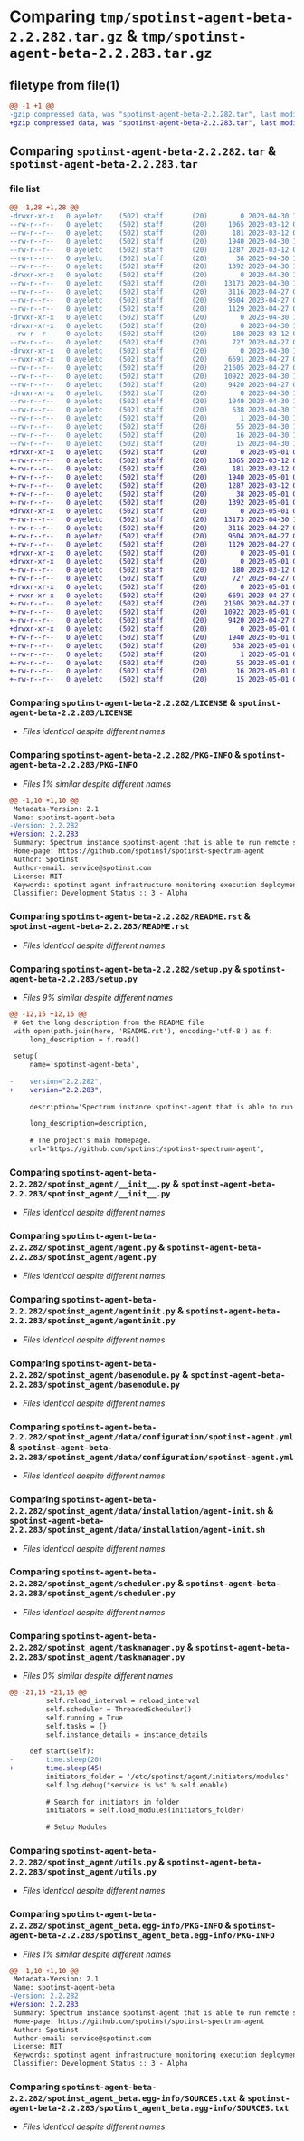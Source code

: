 # Comparing `tmp/spotinst-agent-beta-2.2.282.tar.gz` & `tmp/spotinst-agent-beta-2.2.283.tar.gz`

## filetype from file(1)

```diff
@@ -1 +1 @@
-gzip compressed data, was "spotinst-agent-beta-2.2.282.tar", last modified: Sun Apr 30 13:42:03 2023, max compression
+gzip compressed data, was "spotinst-agent-beta-2.2.283.tar", last modified: Mon May  1 09:17:50 2023, max compression
```

## Comparing `spotinst-agent-beta-2.2.282.tar` & `spotinst-agent-beta-2.2.283.tar`

### file list

```diff
@@ -1,28 +1,28 @@
-drwxr-xr-x   0 ayeletc    (502) staff       (20)        0 2023-04-30 13:42:03.600473 spotinst-agent-beta-2.2.282/
--rw-r--r--   0 ayeletc    (502) staff       (20)     1065 2023-03-12 08:32:58.000000 spotinst-agent-beta-2.2.282/LICENSE
--rw-r--r--   0 ayeletc    (502) staff       (20)      181 2023-03-12 08:32:58.000000 spotinst-agent-beta-2.2.282/MANIFEST.in
--rw-r--r--   0 ayeletc    (502) staff       (20)     1940 2023-04-30 13:42:03.600281 spotinst-agent-beta-2.2.282/PKG-INFO
--rw-r--r--   0 ayeletc    (502) staff       (20)     1287 2023-03-12 08:32:58.000000 spotinst-agent-beta-2.2.282/README.rst
--rw-r--r--   0 ayeletc    (502) staff       (20)       38 2023-04-30 13:42:03.600529 spotinst-agent-beta-2.2.282/setup.cfg
--rw-r--r--   0 ayeletc    (502) staff       (20)     1392 2023-04-30 13:42:01.000000 spotinst-agent-beta-2.2.282/setup.py
-drwxr-xr-x   0 ayeletc    (502) staff       (20)        0 2023-04-30 13:42:03.598104 spotinst-agent-beta-2.2.282/spotinst_agent/
--rw-r--r--   0 ayeletc    (502) staff       (20)    13173 2023-04-30 12:55:13.000000 spotinst-agent-beta-2.2.282/spotinst_agent/__init__.py
--rw-r--r--   0 ayeletc    (502) staff       (20)     3116 2023-04-27 09:24:24.000000 spotinst-agent-beta-2.2.282/spotinst_agent/agent.py
--rw-r--r--   0 ayeletc    (502) staff       (20)     9604 2023-04-27 09:24:24.000000 spotinst-agent-beta-2.2.282/spotinst_agent/agentinit.py
--rw-r--r--   0 ayeletc    (502) staff       (20)     1129 2023-04-27 09:24:24.000000 spotinst-agent-beta-2.2.282/spotinst_agent/basemodule.py
-drwxr-xr-x   0 ayeletc    (502) staff       (20)        0 2023-04-30 13:42:03.594657 spotinst-agent-beta-2.2.282/spotinst_agent/data/
-drwxr-xr-x   0 ayeletc    (502) staff       (20)        0 2023-04-30 13:42:03.598520 spotinst-agent-beta-2.2.282/spotinst_agent/data/configuration/
--rw-r--r--   0 ayeletc    (502) staff       (20)      180 2023-03-12 08:32:58.000000 spotinst-agent-beta-2.2.282/spotinst_agent/data/configuration/basemodule.yml
--rw-r--r--   0 ayeletc    (502) staff       (20)      727 2023-04-27 08:56:57.000000 spotinst-agent-beta-2.2.282/spotinst_agent/data/configuration/spotinst-agent.yml
-drwxr-xr-x   0 ayeletc    (502) staff       (20)        0 2023-04-30 13:42:03.598734 spotinst-agent-beta-2.2.282/spotinst_agent/data/installation/
--rwxr-xr-x   0 ayeletc    (502) staff       (20)     6691 2023-04-27 09:24:24.000000 spotinst-agent-beta-2.2.282/spotinst_agent/data/installation/agent-init.sh
--rw-r--r--   0 ayeletc    (502) staff       (20)    21605 2023-04-27 09:24:24.000000 spotinst-agent-beta-2.2.282/spotinst_agent/scheduler.py
--rw-r--r--   0 ayeletc    (502) staff       (20)    10922 2023-04-30 13:13:26.000000 spotinst-agent-beta-2.2.282/spotinst_agent/taskmanager.py
--rw-r--r--   0 ayeletc    (502) staff       (20)     9420 2023-04-27 09:24:24.000000 spotinst-agent-beta-2.2.282/spotinst_agent/utils.py
-drwxr-xr-x   0 ayeletc    (502) staff       (20)        0 2023-04-30 13:42:03.600018 spotinst-agent-beta-2.2.282/spotinst_agent_beta.egg-info/
--rw-r--r--   0 ayeletc    (502) staff       (20)     1940 2023-04-30 13:42:03.000000 spotinst-agent-beta-2.2.282/spotinst_agent_beta.egg-info/PKG-INFO
--rw-r--r--   0 ayeletc    (502) staff       (20)      638 2023-04-30 13:42:03.000000 spotinst-agent-beta-2.2.282/spotinst_agent_beta.egg-info/SOURCES.txt
--rw-r--r--   0 ayeletc    (502) staff       (20)        1 2023-04-30 13:42:03.000000 spotinst-agent-beta-2.2.282/spotinst_agent_beta.egg-info/dependency_links.txt
--rw-r--r--   0 ayeletc    (502) staff       (20)       55 2023-04-30 13:42:03.000000 spotinst-agent-beta-2.2.282/spotinst_agent_beta.egg-info/entry_points.txt
--rw-r--r--   0 ayeletc    (502) staff       (20)       16 2023-04-30 13:42:03.000000 spotinst-agent-beta-2.2.282/spotinst_agent_beta.egg-info/requires.txt
--rw-r--r--   0 ayeletc    (502) staff       (20)       15 2023-04-30 13:42:03.000000 spotinst-agent-beta-2.2.282/spotinst_agent_beta.egg-info/top_level.txt
+drwxr-xr-x   0 ayeletc    (502) staff       (20)        0 2023-05-01 09:17:50.087512 spotinst-agent-beta-2.2.283/
+-rw-r--r--   0 ayeletc    (502) staff       (20)     1065 2023-03-12 08:32:58.000000 spotinst-agent-beta-2.2.283/LICENSE
+-rw-r--r--   0 ayeletc    (502) staff       (20)      181 2023-03-12 08:32:58.000000 spotinst-agent-beta-2.2.283/MANIFEST.in
+-rw-r--r--   0 ayeletc    (502) staff       (20)     1940 2023-05-01 09:17:50.087328 spotinst-agent-beta-2.2.283/PKG-INFO
+-rw-r--r--   0 ayeletc    (502) staff       (20)     1287 2023-03-12 08:32:58.000000 spotinst-agent-beta-2.2.283/README.rst
+-rw-r--r--   0 ayeletc    (502) staff       (20)       38 2023-05-01 09:17:50.087558 spotinst-agent-beta-2.2.283/setup.cfg
+-rw-r--r--   0 ayeletc    (502) staff       (20)     1392 2023-05-01 09:17:45.000000 spotinst-agent-beta-2.2.283/setup.py
+drwxr-xr-x   0 ayeletc    (502) staff       (20)        0 2023-05-01 09:17:50.079723 spotinst-agent-beta-2.2.283/spotinst_agent/
+-rw-r--r--   0 ayeletc    (502) staff       (20)    13173 2023-04-30 12:55:13.000000 spotinst-agent-beta-2.2.283/spotinst_agent/__init__.py
+-rw-r--r--   0 ayeletc    (502) staff       (20)     3116 2023-04-27 09:24:24.000000 spotinst-agent-beta-2.2.283/spotinst_agent/agent.py
+-rw-r--r--   0 ayeletc    (502) staff       (20)     9604 2023-04-27 09:24:24.000000 spotinst-agent-beta-2.2.283/spotinst_agent/agentinit.py
+-rw-r--r--   0 ayeletc    (502) staff       (20)     1129 2023-04-27 09:24:24.000000 spotinst-agent-beta-2.2.283/spotinst_agent/basemodule.py
+drwxr-xr-x   0 ayeletc    (502) staff       (20)        0 2023-05-01 09:17:50.070591 spotinst-agent-beta-2.2.283/spotinst_agent/data/
+drwxr-xr-x   0 ayeletc    (502) staff       (20)        0 2023-05-01 09:17:50.081147 spotinst-agent-beta-2.2.283/spotinst_agent/data/configuration/
+-rw-r--r--   0 ayeletc    (502) staff       (20)      180 2023-03-12 08:32:58.000000 spotinst-agent-beta-2.2.283/spotinst_agent/data/configuration/basemodule.yml
+-rw-r--r--   0 ayeletc    (502) staff       (20)      727 2023-04-27 08:56:57.000000 spotinst-agent-beta-2.2.283/spotinst_agent/data/configuration/spotinst-agent.yml
+drwxr-xr-x   0 ayeletc    (502) staff       (20)        0 2023-05-01 09:17:50.081521 spotinst-agent-beta-2.2.283/spotinst_agent/data/installation/
+-rwxr-xr-x   0 ayeletc    (502) staff       (20)     6691 2023-04-27 09:24:24.000000 spotinst-agent-beta-2.2.283/spotinst_agent/data/installation/agent-init.sh
+-rw-r--r--   0 ayeletc    (502) staff       (20)    21605 2023-04-27 09:24:24.000000 spotinst-agent-beta-2.2.283/spotinst_agent/scheduler.py
+-rw-r--r--   0 ayeletc    (502) staff       (20)    10922 2023-05-01 09:17:32.000000 spotinst-agent-beta-2.2.283/spotinst_agent/taskmanager.py
+-rw-r--r--   0 ayeletc    (502) staff       (20)     9420 2023-04-27 09:24:24.000000 spotinst-agent-beta-2.2.283/spotinst_agent/utils.py
+drwxr-xr-x   0 ayeletc    (502) staff       (20)        0 2023-05-01 09:17:50.086925 spotinst-agent-beta-2.2.283/spotinst_agent_beta.egg-info/
+-rw-r--r--   0 ayeletc    (502) staff       (20)     1940 2023-05-01 09:17:50.000000 spotinst-agent-beta-2.2.283/spotinst_agent_beta.egg-info/PKG-INFO
+-rw-r--r--   0 ayeletc    (502) staff       (20)      638 2023-05-01 09:17:50.000000 spotinst-agent-beta-2.2.283/spotinst_agent_beta.egg-info/SOURCES.txt
+-rw-r--r--   0 ayeletc    (502) staff       (20)        1 2023-05-01 09:17:50.000000 spotinst-agent-beta-2.2.283/spotinst_agent_beta.egg-info/dependency_links.txt
+-rw-r--r--   0 ayeletc    (502) staff       (20)       55 2023-05-01 09:17:50.000000 spotinst-agent-beta-2.2.283/spotinst_agent_beta.egg-info/entry_points.txt
+-rw-r--r--   0 ayeletc    (502) staff       (20)       16 2023-05-01 09:17:50.000000 spotinst-agent-beta-2.2.283/spotinst_agent_beta.egg-info/requires.txt
+-rw-r--r--   0 ayeletc    (502) staff       (20)       15 2023-05-01 09:17:50.000000 spotinst-agent-beta-2.2.283/spotinst_agent_beta.egg-info/top_level.txt
```

### Comparing `spotinst-agent-beta-2.2.282/LICENSE` & `spotinst-agent-beta-2.2.283/LICENSE`

 * *Files identical despite different names*

### Comparing `spotinst-agent-beta-2.2.282/PKG-INFO` & `spotinst-agent-beta-2.2.283/PKG-INFO`

 * *Files 1% similar despite different names*

```diff
@@ -1,10 +1,10 @@
 Metadata-Version: 2.1
 Name: spotinst-agent-beta
-Version: 2.2.282
+Version: 2.2.283
 Summary: Spectrum instance spotinst-agent that is able to run remote scripts, collect data, deploy applications and more.
 Home-page: https://github.com/spotinst/spotinst-spectrum-agent
 Author: Spotinst
 Author-email: service@spotinst.com
 License: MIT
 Keywords: spotinst agent infrastructure monitoring execution deployment
 Classifier: Development Status :: 3 - Alpha
```

### Comparing `spotinst-agent-beta-2.2.282/README.rst` & `spotinst-agent-beta-2.2.283/README.rst`

 * *Files identical despite different names*

### Comparing `spotinst-agent-beta-2.2.282/setup.py` & `spotinst-agent-beta-2.2.283/setup.py`

 * *Files 9% similar despite different names*

```diff
@@ -12,15 +12,15 @@
 # Get the long description from the README file
 with open(path.join(here, 'README.rst'), encoding='utf-8') as f:
     long_description = f.read()
 
 setup(
     name='spotinst-agent-beta',
 
-    version="2.2.282",
+    version="2.2.283",
 
     description='Spectrum instance spotinst-agent that is able to run remote scripts, collect data, deploy applications and more.',
 
     long_description=description,
 
     # The project's main homepage.
     url='https://github.com/spotinst/spotinst-spectrum-agent',
```

### Comparing `spotinst-agent-beta-2.2.282/spotinst_agent/__init__.py` & `spotinst-agent-beta-2.2.283/spotinst_agent/__init__.py`

 * *Files identical despite different names*

### Comparing `spotinst-agent-beta-2.2.282/spotinst_agent/agent.py` & `spotinst-agent-beta-2.2.283/spotinst_agent/agent.py`

 * *Files identical despite different names*

### Comparing `spotinst-agent-beta-2.2.282/spotinst_agent/agentinit.py` & `spotinst-agent-beta-2.2.283/spotinst_agent/agentinit.py`

 * *Files identical despite different names*

### Comparing `spotinst-agent-beta-2.2.282/spotinst_agent/basemodule.py` & `spotinst-agent-beta-2.2.283/spotinst_agent/basemodule.py`

 * *Files identical despite different names*

### Comparing `spotinst-agent-beta-2.2.282/spotinst_agent/data/configuration/spotinst-agent.yml` & `spotinst-agent-beta-2.2.283/spotinst_agent/data/configuration/spotinst-agent.yml`

 * *Files identical despite different names*

### Comparing `spotinst-agent-beta-2.2.282/spotinst_agent/data/installation/agent-init.sh` & `spotinst-agent-beta-2.2.283/spotinst_agent/data/installation/agent-init.sh`

 * *Files identical despite different names*

### Comparing `spotinst-agent-beta-2.2.282/spotinst_agent/scheduler.py` & `spotinst-agent-beta-2.2.283/spotinst_agent/scheduler.py`

 * *Files identical despite different names*

### Comparing `spotinst-agent-beta-2.2.282/spotinst_agent/taskmanager.py` & `spotinst-agent-beta-2.2.283/spotinst_agent/taskmanager.py`

 * *Files 0% similar despite different names*

```diff
@@ -21,15 +21,15 @@
         self.reload_interval = reload_interval
         self.scheduler = ThreadedScheduler()
         self.running = True
         self.tasks = {}
         self.instance_details = instance_details
 
     def start(self):
-        time.sleep(20)
+        time.sleep(45)
         initiators_folder = '/etc/spotinst/agent/initiators/modules'
         self.log.debug("service is %s" % self.enable)
 
         # Search for initiators in folder
         initiators = self.load_modules(initiators_folder)
 
         # Setup Modules
```

### Comparing `spotinst-agent-beta-2.2.282/spotinst_agent/utils.py` & `spotinst-agent-beta-2.2.283/spotinst_agent/utils.py`

 * *Files identical despite different names*

### Comparing `spotinst-agent-beta-2.2.282/spotinst_agent_beta.egg-info/PKG-INFO` & `spotinst-agent-beta-2.2.283/spotinst_agent_beta.egg-info/PKG-INFO`

 * *Files 1% similar despite different names*

```diff
@@ -1,10 +1,10 @@
 Metadata-Version: 2.1
 Name: spotinst-agent-beta
-Version: 2.2.282
+Version: 2.2.283
 Summary: Spectrum instance spotinst-agent that is able to run remote scripts, collect data, deploy applications and more.
 Home-page: https://github.com/spotinst/spotinst-spectrum-agent
 Author: Spotinst
 Author-email: service@spotinst.com
 License: MIT
 Keywords: spotinst agent infrastructure monitoring execution deployment
 Classifier: Development Status :: 3 - Alpha
```

### Comparing `spotinst-agent-beta-2.2.282/spotinst_agent_beta.egg-info/SOURCES.txt` & `spotinst-agent-beta-2.2.283/spotinst_agent_beta.egg-info/SOURCES.txt`

 * *Files identical despite different names*

